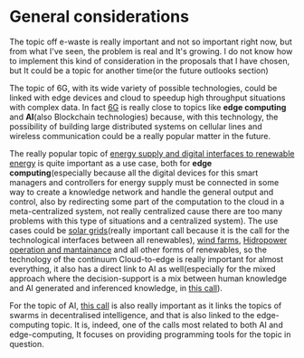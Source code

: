 # General considerations
The topic off e-waste is really important and not so important right now, but from what I've seen, the problem is real and It's growing. I do not know how to implement this kind of consideration in the proposals that I have chosen, but It could be a topic for another time(or the future outlooks section)

The topic of 6G, with its wide variety of possible technologies, could be linked with edge devices and cloud to speedup high throughput situations with complex data. In fact [6G](https://ieeexplore.ieee.org/stamp/stamp.jsp?tp=&arnumber=9349624) is really close to topics like **edge computing** and **AI**(also Blockchain technologies) because, with this technology, the possibility of building large distributed systems on cellular lines and wireless communication could be a really popular matter in the future.

The really popular topic of [energy supply and digital interfaces to renewable energy](https://ec.europa.eu/info/funding-tenders/opportunities/portal/screen/opportunities/topic-details/horizon-cl5-2022-d3-02-01;callCode=null;freeTextSearchKeyword=;matchWholeText=true;typeCodes=1;statusCodes=31094501;programmePeriod=2021%20-%202027;programCcm2Id=43108390;programDivisionCode=43118846,43118971,43120193,43120821;focusAreaCode=null;destination=null;mission=null;geographicalZonesCode=null;programmeDivisionProspect=null;startDateLte=null;startDateGte=null;crossCuttingPriorityCode=null;cpvCode=null;performanceOfDelivery=null;sortQuery=sortStatus;orderBy=asc;onlyTenders=false;topicListKey=topicSearchTablePageState) is quite important as a use case, both for **edge computing**(especially because all the digital devices for this smart managers and controllers for energy supply must be connected in some way to create a knowledge network and handle the general output and control, also by redirecting some part of the computation to the cloud in a meta-centralized system, not really centralized cause there are too many problems with this type of situations and a centralized system). The use cases could be [solar grids](https://ec.europa.eu/info/funding-tenders/opportunities/portal/screen/opportunities/topic-details/horizon-cl5-2022-d3-02-04;callCode=null;freeTextSearchKeyword=;matchWholeText=true;typeCodes=1;statusCodes=31094501;programmePeriod=2021%20-%202027;programCcm2Id=43108390;programDivisionCode=43118846,43118971,43120193,43120821;focusAreaCode=null;destination=null;mission=null;geographicalZonesCode=null;programmeDivisionProspect=null;startDateLte=null;startDateGte=null;crossCuttingPriorityCode=null;cpvCode=null;performanceOfDelivery=null;sortQuery=sortStatus;orderBy=asc;onlyTenders=false;topicListKey=topicSearchTablePageState)(really important call because it is the call for the technological interfaces between all renewables), [wind farms](https://ec.europa.eu/info/funding-tenders/opportunities/portal/screen/opportunities/topic-details/horizon-cl5-2022-d3-03-04;callCode=null;freeTextSearchKeyword=;matchWholeText=true;typeCodes=1;statusCodes=31094501;programmePeriod=2021%20-%202027;programCcm2Id=43108390;programDivisionCode=43118846,43118971,43120193,43120821;focusAreaCode=null;destination=null;mission=null;geographicalZonesCode=null;programmeDivisionProspect=null;startDateLte=null;startDateGte=null;crossCuttingPriorityCode=null;cpvCode=null;performanceOfDelivery=null;sortQuery=sortStatus;orderBy=asc;onlyTenders=false;topicListKey=topicSearchTablePageState), [Hidropower operation and mantainance](https://ec.europa.eu/info/funding-tenders/opportunities/portal/screen/opportunities/topic-details/horizon-cl5-2022-d3-02-04;callCode=null;freeTextSearchKeyword=;matchWholeText=true;typeCodes=1;statusCodes=31094501;programmePeriod=2021%20-%202027;programCcm2Id=43108390;programDivisionCode=43118846,43118971,43120193,43120821;focusAreaCode=null;destination=null;mission=null;geographicalZonesCode=null;programmeDivisionProspect=null;startDateLte=null;startDateGte=null;crossCuttingPriorityCode=null;cpvCode=null;performanceOfDelivery=null;sortQuery=sortStatus;orderBy=asc;onlyTenders=false;topicListKey=topicSearchTablePageState) and all other forms of renewables, so the technology of the continuum Cloud-to-edge is really important for almost everything, it also has a direct link to AI as well(especially for the mixed approach where the decision-support is a mix between human knowledge and AI generated and inferenced knowledge, in [this call](https://ec.europa.eu/info/funding-tenders/opportunities/portal/screen/opportunities/topic-details/horizon-cl4-2022-human-02-01;callCode=null;freeTextSearchKeyword=;matchWholeText=true;typeCodes=1;statusCodes=31094501;programmePeriod=2021%20-%202027;programCcm2Id=43108390;programDivisionCode=43118846,43118971,43120193,43120821;focusAreaCode=null;destination=null;mission=null;geographicalZonesCode=null;programmeDivisionProspect=null;startDateLte=null;startDateGte=null;crossCuttingPriorityCode=null;cpvCode=null;performanceOfDelivery=null;sortQuery=sortStatus;orderBy=asc;onlyTenders=false;topicListKey=topicSearchTablePageState)).

For the topic of AI, [this call](https://ec.europa.eu/info/funding-tenders/opportunities/portal/screen/opportunities/topic-details/horizon-cl4-2022-data-01-03;callCode=null;freeTextSearchKeyword=;matchWholeText=true;typeCodes=0,1,2,8;statusCodes=31094502;programmePeriod=2021%20-%202027;programCcm2Id=43108390;programDivisionCode=null;focusAreaCode=null;destination=null;mission=null;geographicalZonesCode=null;programmeDivisionProspect=null;startDateLte=null;startDateGte=null;crossCuttingPriorityCode=null;cpvCode=null;performanceOfDelivery=null;sortQuery=deadlineDate;orderBy=desc;onlyTenders=false;topicListKey=topicSearchTablePageState) is also really important as it links the topics of swarms in decentralised intelligence, and that is also linked to the edge-computing topic. It is, indeed, one of the calls most related to both AI and edge-computing, It focuses on providing programming tools for the topic in question.
